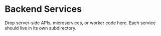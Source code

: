 # Backend Services

Drop server-side APIs, microservices, or worker code here. Each service should live in its own subdirectory.

